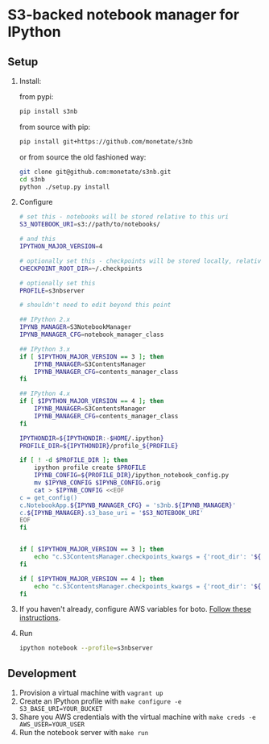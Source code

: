 # S3-backed notebook manager for IPython

## Setup

1. Install:

    from pypi:
    ```bash
    pip install s3nb
    ```

    from source with pip:
    ```bash
    pip install git+https://github.com/monetate/s3nb
    ```

    or from source the old fashioned way:
    ```bash
    git clone git@github.com:monetate/s3nb.git
    cd s3nb
    python ./setup.py install
    ```

2. Configure

    ``` bash
    # set this - notebooks will be stored relative to this uri
    S3_NOTEBOOK_URI=s3://path/to/notebooks/

    # and this
    IPYTHON_MAJOR_VERSION=4

    # optionally set this - checkpoints will be stored locally, relative to this path (for IPython 3)
    CHECKPOINT_ROOT_DIR=~/.checkpoints

    # optionally set this
    PROFILE=s3nbserver

    # shouldn't need to edit beyond this point

    ## IPython 2.x
    IPYNB_MANAGER=S3NotebookManager
    IPYNB_MANAGER_CFG=notebook_manager_class

    ## IPython 3.x
    if [ $IPYTHON_MAJOR_VERSION == 3 ]; then
        IPYNB_MANAGER=S3ContentsManager
        IPYNB_MANAGER_CFG=contents_manager_class
    fi

    ## IPython 4.x
    if [ $IPYTHON_MAJOR_VERSION == 4 ]; then
        IPYNB_MANAGER=S3ContentsManager
        IPYNB_MANAGER_CFG=contents_manager_class
    fi

    IPYTHONDIR=${IPYTHONDIR:-$HOME/.ipython}
    PROFILE_DIR=${IPYTHONDIR}/profile_${PROFILE}

    if [ ! -d $PROFILE_DIR ]; then
        ipython profile create $PROFILE
        IPYNB_CONFIG=${PROFILE_DIR}/ipython_notebook_config.py
        mv $IPYNB_CONFIG $IPYNB_CONFIG.orig
        cat > $IPYNB_CONFIG <<EOF
    c = get_config()
    c.NotebookApp.${IPYNB_MANAGER_CFG} = 's3nb.${IPYNB_MANAGER}'
    c.${IPYNB_MANAGER}.s3_base_uri = '$S3_NOTEBOOK_URI'
    EOF
    fi


    if [ $IPYTHON_MAJOR_VERSION == 3 ]; then
        echo "c.S3ContentsManager.checkpoints_kwargs = {'root_dir': '${CHECKPOINT_ROOT_DIR}'}"  >> ${IPYNB_CONFIG}
    fi

    if [ $IPYTHON_MAJOR_VERSION == 4 ]; then
        echo "c.S3ContentsManager.checkpoints_kwargs = {'root_dir': '${CHECKPOINT_ROOT_DIR}'}"  >> ${IPYNB_CONFIG}
    fi
    ```

3. If you haven't already, configure AWS variables for boto.  [Follow these instructions](http://blogs.aws.amazon.com/security/post/Tx3D6U6WSFGOK2H/A-New-and-Standardized-Way-to-Manage-Credentials-in-the-AWS-SDKs).

4. Run
    ``` bash
    ipython notebook --profile=s3nbserver
    ```

## Development

1. Provision a virtual machine with `vagrant up`
2. Create an IPython profile with `make configure -e S3_BASE_URI=YOUR_BUCKET`
4. Share you AWS credentials with the virtual machine with `make creds -e AWS_USER=YOUR_USER`
4. Run the notebook server with `make run`
